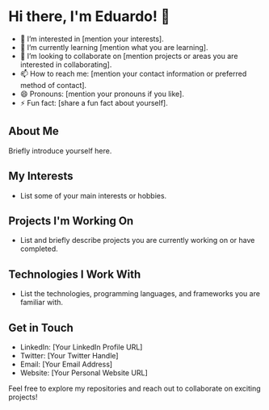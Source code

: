 # Hi there, I'm Eduardo! 👋

- 🔭 I’m interested in [mention your interests].
- 🌱 I’m currently learning [mention what you are learning].
- 👯 I’m looking to collaborate on [mention projects or areas you are interested in collaborating].
- 📫 How to reach me: [mention your contact information or preferred method of contact].
- 😄 Pronouns: [mention your pronouns if you like].
- ⚡ Fun fact: [share a fun fact about yourself].

## About Me

Briefly introduce yourself here.

## My Interests

- List some of your main interests or hobbies.

## Projects I'm Working On

- List and briefly describe projects you are currently working on or have completed.

## Technologies I Work With

- List the technologies, programming languages, and frameworks you are familiar with.

## Get in Touch

- LinkedIn: [Your LinkedIn Profile URL]
- Twitter: [Your Twitter Handle]
- Email: [Your Email Address]
- Website: [Your Personal Website URL]

Feel free to explore my repositories and reach out to collaborate on exciting projects!

